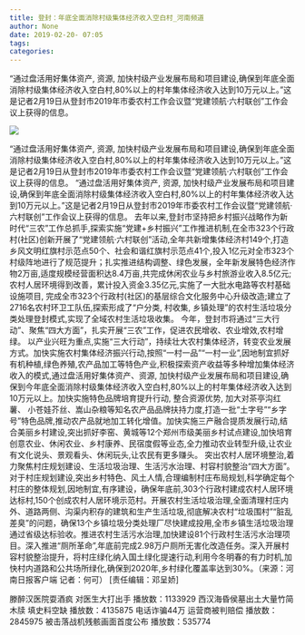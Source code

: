 ```yaml
---
title: 登封：年底全面消除村级集体经济收入空白村_河南频道
author: None
date: 2019-02-20- 07:05
tags: 
categories: 
---
```

“通过盘活用好集体资产, 资源, 加快村级产业发展布局和项目建设,确保到年底全面消除村级集体经济收入空白村,80%以上的村年集体经济收入达到10万元以上。”这是记者2月19日从登封市2019年市委农村工作会议暨“党建领航·六村联创”工作会议上获得的信息。
<!-- more -->
                
<img align="center" border="0" src="http://p2.ifengimg.com/a/2016/0810/204c433878d5cf9size1_w16_h16.png" />
                
            
“通过盘活用好集体资产, 资源, 加快村级产业发展布局和项目建设,确保到年底全面消除村级集体经济收入空白村,80%以上的村年集体经济收入达到10万元以上。”这是记者2月19日从登封市2019年市委农村工作会议暨“党建领航·六村联创”工作会议上获得的信息。
“通过盘活用好集体资产, 资源, 加快村级产业发展布局和项目建设,确保到年底全面消除村级集体经济收入空白村,80%以上的村年集体经济收入达到10万元以上。”这是记者2月19日从登封市2019年市委农村工作会议暨“党建领航·六村联创”工作会议上获得的信息。
去年以来,登封市坚持把乡村振兴战略作为新时代“三农”工作总抓手,探索实施“党建+乡村振兴”工作推进机制,在全市323个行政村(社区)创新开展了“党建领航·六村联创”活动,全年共新增集体经济村149个,打造乡风文明红旗村示范点50个、社会和谐红旗村示范点41个,投入1亿元对全市323个村级阵地进行了规范提升；扎实推进结构调整、绿色发展，全年新发展特色经济作物2万亩,适度规模经营面积达8.4万亩,共完成休闲农业与乡村旅游业收入8.5亿元;农村人居环境得到改善，累计投入资金3.35亿元,实施了一大批水电路等农村基础设施项目, 完成全市323个行政村(社区)的基层综合文化服务中心升级改造;建立了2716名农村环卫工队伍,探索形成了“户分类, 村收集, 乡镇处理”的农村生活垃圾分类处理登封模式,实现了全域农村生活垃圾收集。
今年，登封市将通过“三大行动”、聚焦“四大方面”，扎实开展“三农”工作，促进农民增收、农业增效,农村增绿。
以产业兴旺为重点,实施“三大行动”，持续壮大农村集体经济，转变农业发展方式。加快实施农村集体经济振兴行动,按照“一村一品”“一村一业”,因地制宜抓好有机种植,绿色养殖,农产品加工等特色产业,积极探索资产收益等多种增加集体经济收入的模式,通过盘活用好集体资产、资源, 加快村级产业发展布局和项目建设,确保到今年底全面消除村级集体经济收入空白村,80%以上的村年集体经济收入达到10万元以上。加快实施特色品牌培育提升行动, 整合资源优势, 加大对茶亭沟红薯、 小苍娃芥丝、嵩山杂粮等知名农产品品牌扶持力度,打造一批“土字号”“乡字号”特色品牌,推动农产品就地加工转化增值。加快实施三产融合提质发展行动,结合美丽乡村建设,突出抓好李窑、黄城等12个郑州市级美丽乡村试点建设,加快培育创意农业、休闲农业、乡村康养、民宿度假等业态,全力推动农业转型升级,让农业有文化说头、景观看头、休闲玩头,让农民有更多赚头。
突出农村人居环境整治,着力聚焦村庄规划建设、生活垃圾治理、生活污水治理、村容村貌整治“四大方面”。对于村庄规划建设,突出乡村特色、风土人情,合理编制村庄布局规划,科学确定每个村庄的整体规划,因地制宜,有序建设，确保年底前,303个行政村建成农村人居环境达标村,150个创成农村人居环境示范村。开展农村生活垃圾治理,全面清理村庄内外、道路两侧、沟渠内积存的建筑和生产生活垃圾,彻底解决农村“垃圾围村”“脏乱差臭”的问题，确保13个乡镇垃圾分类处理厂尽快建成投用,全市乡镇生活垃圾治理通过省级达标验收。推进农村生活污水治理,加快建设81个行政村生活污水治理项目。深入推进“厕所革命”,年底前完成2.98万户厕所无害化改造任务。深入开展村容村貌整治提升，将村庄绿化纳入国土绿化提速行动,利用今冬明春的有力时机,加快村内道路和公共场所绿化,确保到2020年,乡村绿化覆盖率达到30%。（来源：河南日报客户端 记者：何可）
[责任编辑：邓呈娇]
            
滕醉汉医院耍酒疯 对医生大打出手
播放数：1133929
西汉海昏侯墓出土大量竹简木牍 填史料空缺
播放数：4135875
电话诈骗44万 运营商被判赔偿
播放数：2845975
被击落战机残骸画面首度公布
播放数：535774
